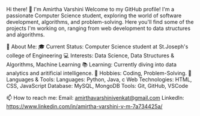 Hi there! 👋  I'm Amirtha Varshini
Welcome to my GitHub profile! I'm a passionate Computer Science student, exploring the world of software development, algorithms, and problem-solving. Here you'll find some of the projects I'm working on, ranging from web development to data structures and algorithms.

🚀 About Me:
🎓 Current Status: Computer Science student at St.Joseph's college of Engineering
💻 Interests: Data Science, Data Structures & Algorithms, Machine Learning
📚 Learning: Currently diving into data analytics and aritificial intelligence.
🌱 Hobbies: Coding, Problem-Solving.
🔧 Languages & Tools:
Languages:  Python, Java, c
Web Technologies: HTML, CSS, JavaScript
Database: MySQL, MongoDB
Tools: Git, GitHub, VSCode

📫 How to reach me:
Email: amirthavarshinivenkat@gmail.com
LinkedIn: https://www.linkedin.com/in/amirtha-varshini-v-m-7a734425a/

